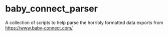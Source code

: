 # baby_connect_parser
A collection of scripts to help parse the horribly formatted data exports from https://www.baby-connect.com/
